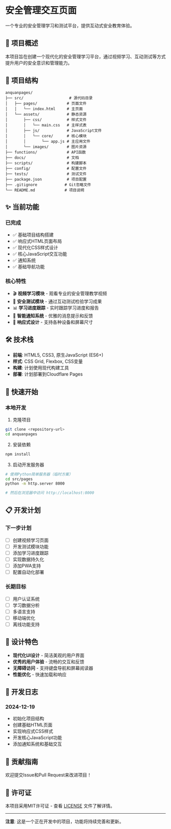 # 安全管理交互页面

一个专业的安全管理学习和测试平台，提供互动式安全教育体验。

## 🚀 项目概述

本项目旨在创建一个现代化的安全管理学习平台，通过视频学习、互动测试等方式提升用户的安全意识和管理能力。

## 📁 项目结构

```
anquanpages/
├── src/                    # 源代码目录
│   ├── pages/             # 页面文件
│   │   └── index.html     # 主页面
│   └── assets/            # 静态资源
│       ├── css/           # 样式文件
│       │   └── main.css   # 主样式表
│       ├── js/            # JavaScript文件
│       │   └── core/      # 核心模块
│       │       └── app.js # 主应用文件
│       └── images/        # 图片资源
├── functions/             # API函数
├── docs/                  # 文档
├── scripts/               # 构建脚本
├── config/                # 配置文件
├── tests/                 # 测试文件
├── package.json           # 项目配置
├── .gitignore            # Git忽略文件
└── README.md             # 项目说明
```

## ✨ 当前功能

### 已完成
- ✅ 基础项目结构搭建
- ✅ 响应式HTML页面布局
- ✅ 现代化CSS样式设计
- ✅ 核心JavaScript交互功能
- ✅ 通知系统
- ✅ 基础导航功能

### 核心特性
- 🎬 **视频学习模块** - 观看专业的安全管理教学视频
- 📝 **安全测试模块** - 通过互动测试检验学习成果
- 📊 **学习进度跟踪** - 实时跟踪学习进度和报告
- 🔔 **智能通知系统** - 优雅的消息提示和反馈
- 📱 **响应式设计** - 支持各种设备和屏幕尺寸

## 🛠️ 技术栈

- **前端**: HTML5, CSS3, 原生JavaScript (ES6+)
- **样式**: CSS Grid, Flexbox, CSS变量
- **构建**: 计划使用现代构建工具
- **部署**: 计划部署到Cloudflare Pages

## 🚀 快速开始

### 本地开发

1. 克隆项目
```bash
git clone <repository-url>
cd anquanpages
```

2. 安装依赖
```bash
npm install
```

3. 启动开发服务器
```bash
# 使用Python简单服务器（临时方案）
cd src/pages
python -m http.server 8000

# 然后在浏览器中访问 http://localhost:8000
```

## 📋 开发计划

### 下一步计划
- [ ] 创建视频学习页面
- [ ] 开发测试模块功能
- [ ] 添加学习进度跟踪
- [ ] 实现数据持久化
- [ ] 添加PWA支持
- [ ] 配置自动化部署

### 长期目标
- [ ] 用户认证系统
- [ ] 学习数据分析
- [ ] 多语言支持
- [ ] 移动端优化
- [ ] 离线功能支持

## 🎨 设计特色

- **现代化UI设计** - 简洁美观的用户界面
- **优秀的用户体验** - 流畅的交互和反馈
- **无障碍访问** - 支持键盘导航和屏幕阅读器
- **性能优化** - 快速加载和响应

## 📝 开发日志

### 2024-12-19
- 初始化项目结构
- 创建基础HTML页面
- 实现响应式CSS样式
- 开发核心JavaScript功能
- 添加通知系统和基础交互

## 🤝 贡献指南

欢迎提交Issue和Pull Request来改进项目！

## 📄 许可证

本项目采用MIT许可证 - 查看 [LICENSE](LICENSE) 文件了解详情。

---

**注意**: 这是一个正在开发中的项目，功能将持续完善和更新。 